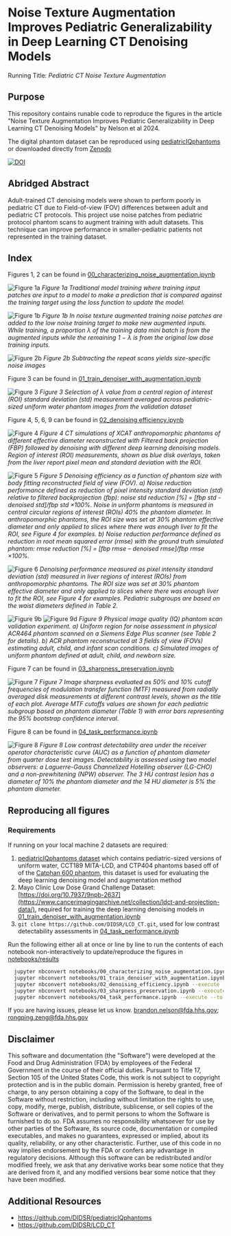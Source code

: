# Noise Texture Augmentation Improves Pediatric Generalizability in Deep Learning CT Denoising Models

Running Title: *Pediatric CT Noise Texture Augmentation*

## Purpose

This repository contains runable code to reproduce the figures in the article "Noise Texture Augmentation Improves Pediatric Generalizability in Deep Learning CT Denoising Models" by Nelson et al 2024.

The digital phantom dataset can be reproduced using [pediatricIQphantoms](https://github.com/DIDSR/pediatricIQphantoms) or downloaded directly from [Zenodo](https://zenodo.org/doi/10.5281/zenodo.10064035)

[![DOI](https://zenodo.org/badge/DOI/10.5281/zenodo.11267694.svg)](https://doi.org/10.5281/zenodo.11267694)

## Abridged Abstract

Adult-trained CT denoising models were shown to perform poorly in pediatric CT due to Field-of-view (FOV) differences between adult and pediatric CT protocols. This project use noise patches from pediatric protocol phantom scans to augment training with adult datasets. This technique can improve performance in smaller-pediatric patients not represented in the training dataset.

## Index

Figures 1, 2 can be found in [00_characterizing_noise_augmentation.ipynb](notebooks/00_characterizing_noise_augmentation.ipynb)

![Figure 1a](notebooks/figures/fig1a_traditional.png)
*Figure 1a Traditional model training where training input patches are input to a model to make a prediction that is compared against the training target using the loss function to update the model.*

![Figure 1b](notebooks/figures/fig1b_augmented.png)
*Figure 1b In noise texture augmented training noise patches are added to the low noise training target to make new augmented inputs. While training, a proportion λ of the training data mini batch is from the augmented inputs while the remaining 1 − λ is from the original low dose training inputs.*

![Figure 2b](notebooks/figures/fig2b_noise_texture_image_comparison.png)
*Figure 2b Subtracting the repeat scans yields size-specific noise images*

Figure 3 can be found in [01_train_denoiser_with_augmentation.ipynb](notebooks/01_train_denoiser_with_augmentation.ipynb)

![Figure 3](notebooks/figures/fig3_lambda_selection.png)
*Figure 3 Selection of  λ value from a central region of interest (ROI) standard deviation (std) measurement averaged across pediatric-sized uniform water phantom images from the validation dataset*

Figure 4, 5, 6, 9 can be found in [02_denoising efficiency.ipynb](notebooks/02_denoising_efficiency.ipynb)

![Figure 4](notebooks/figures/fig4_anthropomorphic_montage.png)
*Figure 4 CT simulations of XCAT anthropomorphic phantoms of different effective diameter reconstructed with Filtered back projection (FBP) followed by denoising with different deep learning denoising models. Region of interest (ROI) measurements, shown as blue disk overlays, taken from the liver report pixel mean and standard deviation with the ROI.*

![Figure 5](notebooks/figures/fig5_noise_reduction.png)
*Figure 5 Denoising efficiency as a function of phantom size with body fitting reconstructed field of view (FOV). a) Noise reduction performance defined as reduction of pixel intensity standard deviation (std) relative to filtered backprojection (fbp): noise std reduction [%] = [fbp std - denoised std]/fbp std ×100%. Noise in uniform phantoms is measured in central circular regions of interest (ROIs) 40% the phantom diameter. In anthropomorphic phantoms, the ROI size was set at 30% phantom effective diameter and only applied to slices where there was enough liver to fit the ROI, see Figure 4 for examples. b) Noise reduction performance defined as reduction in root mean squared error (rmse) with the ground truth simulated phantom: rmse reduction [%] = [fbp rmse – denoised rmse]/fbp rmse ×100%.*

![Figure 6](notebooks/figures/fig6_subgroup_denoising_std_comparison.png)
*Denoising performance measured as pixel intensity standard deviation (std) measured in liver regions of interest (ROIs) from anthropomorphic phantoms. The ROI size was set at 30% phantom effective diameter and only applied to slices where there was enough liver to fit the ROI, see Figure 4 for examples. Pediatric subgroups are based on the waist diameters defined in Table 2.*

![Figure 9b](notebooks/figures/fig9b_physical_validation.png)
![Figure 9d](notebooks/figures/fig9d_uniform_phantom_physical_validation.png)
*Figure 9 Physical image quality (IQ) phantom scan validation experiment. a) Uniform region for noise assessment in physical ACR464 phantom scanned on a Siemens Edge Plus scanner (see Table 2 for details). b) ACR phantom reconstructed at 3 fields of view (FOVs) estimating adult, child, and infant scan conditions. c) Simulated images of uniform phantom defined at adult, child, and newborn size.*


Figure 7 can be found in [03_sharpness_preservation.ipynb](notebooks/03_sharpness_preservation.ipynb)

![Figure 7](notebooks/figures/fig7_image_sharpness.png)
*Figure 7 Image sharpness evaluated as 50% and 10% cutoff frequencies of modulation transfer function (MTF) measured from radially averaged disk measurements at different contrast levels, shown as the title of each plot. Average MTF cutoffs values are shown for each pediatric subgroup based on phantom diameter (Table 1) with error bars representing the 95% bootstrap confidence interval.*

Figure 8 can be found in [04_task_performance.ipynb](notebooks/04_task_performance.ipynb)

![Figure 8](notebooks/figures/fig8_task_performance.png)
*Figure 8 Low contrast detectability area under the receiver operator characteristic curve (AUC) as a function of phantom diameter from quarter dose test images. Detectability is assessed using two model observers: a Laguerre-Gauss Channelized Hotelling observer (LG-CHO) and a non-prewhitening (NPW) observer. The 3 HU contrast lesion has a diameter of 10% the phantom diameter and the 14 HU diameter is 5% the phantom diameter.*

## Reproducing all figures

### Requirements

If running on your local machine 2 datasets are required:

1. [pediatricIQphantoms dataset](https://zenodo.org/doi/10.5281/zenodo.10064035) which contains pediatric-sized versions of uniform water, CCT189 MITA-LCD, and CTP404 phantoms based off of of the [Catphan 600 phantom](https://www.phantomlab.com/catphan-600), this dataset is used for evaluating the deep learning denoising model and augmentation method
2. Mayo Clinic Low Dose Grand Challenge Dataset: [https://doi.org/10.7937/9npb-2637](https://www.cancerimagingarchive.net/collection/ldct-and-projection-data/), required for training the deep learning denoising models in [01_train_denoiser_with_augmentation.ipynb](notebooks/01_train_denoiser_with_augmentation.ipynb)
3. `git clone https://github.com/DIDSR/LCD_CT.git`, used for low contrast detectability assessments in [04_task_performance.ipynb](notebooks/04_task_performance.ipynb)

Run the following either all at once or line by line to run the contents of each notebook non-interactively to update/reproduce the figures in [notebooks/results](notebooks/results)

```bash
  jupyter nbconvert notebooks/00_characterizing_noise_augmentation.ipynb --execute --to notebook --inplace
  jupyter nbconvert notebooks/01_train_denoiser_with_augmentation.ipynb --execute --to notebook --inplace
  jupyter nbconvert notebooks/02_denoising_efficiency.ipynb --execute --to notebook --inplace
  jupyter nbconvert notebooks/03_sharpness_preservation.ipynb --execute --to notebook --inplace
  jupyter nbconvert notebooks/04_task_performance.ipynb --execute --to notebook --inplace
```

If you are having issues, please let us know.
[brandon.nelson@fda.hhs.gov](mailto:brandon.nelson@fda.hhs.gov); [rongping.zeng@fda.hhs.gov](rongping.zeng@fda.hhs.gov)

## Disclaimer

This software and documentation (the "Software") were developed at the Food and Drug Administration (FDA) by employees of the Federal Government in the course of their official duties. Pursuant to Title 17, Section 105 of the United States Code, this work is not subject to copyright protection and is in the public domain. Permission is hereby granted, free of charge, to any person obtaining a copy of the Software, to deal in the Software without restriction, including without limitation the rights to use, copy, modify, merge, publish, distribute, sublicense, or sell copies of the Software or derivatives, and to permit persons to whom the Software is furnished to do so. FDA assumes no responsibility whatsoever for use by other parties of the Software, its source code, documentation or compiled executables, and makes no guarantees, expressed or implied, about its quality, reliability, or any other characteristic. Further, use of this code in no way implies endorsement by the FDA or confers any advantage in regulatory decisions. Although this software can be redistributed and/or modified freely, we ask that any derivative works bear some notice that they are derived from it, and any modified versions bear some notice that they have been modified.

## Additional Resources

- https://github.com/DIDSR/pediatricIQphantoms
- https://github.com/DIDSR/LCD_CT
